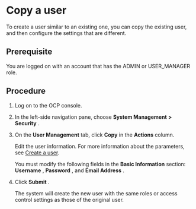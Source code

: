 Copy a user
================================

To create a user similar to an existing one, you can copy the existing user, and then configure the settings that are different.

**Prerequisite**
-------------------------------------

You are logged on with an account that has the ADMIN or USER_MANAGER role.

Procedure
------------------------------

1. Log on to the OCP console.



2. In the left-side navigation pane, choose **System Management** **\>** **Security** .



3. On the **User Management** tab, click **Copy** in the **Actions** column.

   Edit the user information. For more information about the parameters, see [Create a user](../10.using-system-management/5.create-user.md).

   You must modify the following fields in the **Basic Information** section: **Username** , **Password** , and **Email Address** .


4. Click **Submit** .

   The system will create the new user with the same roles or access control settings as those of the original user.
